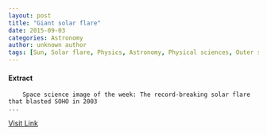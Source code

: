 ```yaml
---
layout: post
title: "Giant solar flare"
date: 2015-09-03
categories: Astronomy
author: unknown author
tags: [Sun, Solar flare, Physics, Astronomy, Physical sciences, Outer space, Space science, Solar System, Stellar astronomy, Bodies of the Solar System, Nature, Physical phenomena, Applied and interdisciplinary physics, G-type main-sequence stars, Stars, Astronomical objects, Astrophysics]
---
```





#### Extract
>
							
				
		
		Space science image of the week: The record-breaking solar flare that blasted SOHO in 2003
	...



[Visit Link](http://www.esa.int/spaceinimages/Images/2014/11/Giant_solar_flare)



